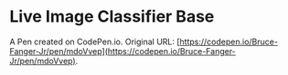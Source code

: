 # Live Image Classifier Base

A Pen created on CodePen.io. Original URL: [https://codepen.io/Bruce-Fanger-Jr/pen/mdoVvep](https://codepen.io/Bruce-Fanger-Jr/pen/mdoVvep).

